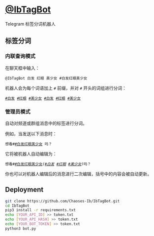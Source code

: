 # [@IbTagBot](https://t.me/IbTagBot)
Telegram 标签分词机器人

## 标签分词
### 内联查询模式
在聊天框中输入：
```
@IbTagBot 白发 红眼 美少女 #白发红眼美少女
```

机器人会为每个词语加上 `#` 前缀，并对 `#` 开头的词组进行分词：

<pre><code><a href="">#白发</a> <a href="">#红眼</a> <a href="">#美少女</a> <a href="">#白发</a> <a href="">#红眼</a> <a href="">#美少女</a></code></pre>

### 管理员模式
自动对频道或群组消息中的标签进行分词。

例如，当发送以下消息时：

<pre><code>想看#<a href="">#白发红眼美少女</a> 吗？</code></pre>

它将被机器人自动编辑为：

<pre><code>想看#<a href="">#白发红眼美少女</a><i>(<a href="">#白发</a> <a href="">#红眼</a> <a href="">#美少女</a>)</i>吗？</code></pre>

你也可以对机器人编辑后的消息进行二次编辑，括号中的内容会被自动更新。

## Deployment
```sh
git clone https://github.com/Chaoses-Ib/IbTagBot.git
cd IbTagBot
pip3 install -r requirements.txt
echo [YOUR_API_ID] >> token.txt
echo [YOUR_API_HASH] >> token.txt
echo [YOUR_BOT_TOKEN] >> token.txt
python3 bot.py
```
